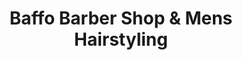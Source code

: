 ---
title: "Baffo Barber Shop & Mens Hairstyling"
url: /mississauga/baffo-barber-shop-und-mens-hairstyling/
shop: Friseur
---